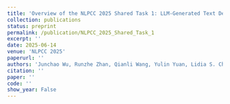 ```yaml
---
title: 'Overview of the NLPCC 2025 Shared Task 1: LLM-Generated Text Detection'
collection: publications
status: preprint
permalink: /publication/NLPCC_2025_Shared_Task_1
excerpt: ''
date: 2025-06-14
venue: 'NLPCC 2025'
paperurl: ''
authors: 'Junchao Wu, Runzhe Zhan, Qianli Wang, Yulin Yuan, Lidia S. Chao, and Derek F. Wong*'
citation: ''
paper: ''
code: ''
show_year: False
---
```

